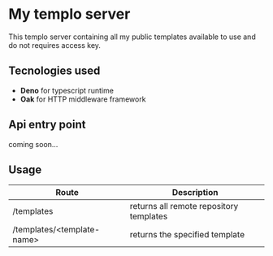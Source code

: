 # My templo server
This templo server containing all my public templates available to use and do not requires access key.

## Tecnologies used
- **Deno** for typescript runtime
- **Oak** for HTTP middleware framework

## Api entry point
coming soon...

## Usage

Route | Description |
-----------|--------|
/templates  | returns all remote repository templates
/templates/&lt;template-name&gt; | returns the specified template